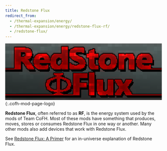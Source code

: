 ```yaml
---
title: Redstone Flux
redirect_from:
  - /thermal-expansion/energy/
  - /thermal-expansion/energy/redstone-flux-rf/
  - /redstone-flux/
---
```


![Redstone Flux logo](/assets/images/modlogos/redstone-flux.png){:.cofh-mod-page-logo}


**Redstone Flux**, often referred to as **RF**, is the energy system used by the
mods of Team CoFH. Most of these mods have something that produces, moves,
stores or consumes Redstone Flux in one way or another. Many other mods also add
devices that work with Redstone Flux.

See [Redstone Flux: A Primer](redstone-flux-a-primer/) for an in-universe
explanation of Redstone Flux.
